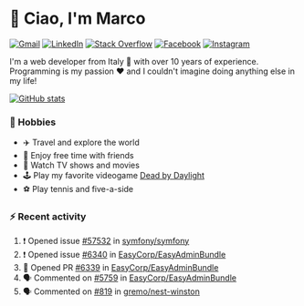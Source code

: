 # 👋 Ciao, I'm Marco

[![Gmail](https://img.shields.io/badge/Gmail-%23BB001B?style=flat-square&logo=gmail&logoColor=white)](mailto:gremo1982@gmail.com)
[![LinkedIn](https://img.shields.io/badge/LinkedIn-%230e76a8?style=flat-square&logo=linkedin)](https://www.linkedin.com/in/marco-polichetti)
[![Stack Overflow](https://img.shields.io/stackexchange/stackoverflow/r/220180?style=flat&logo=stackoverflow&label=Stack%20Overflow&color=%23F47F24)](https://stackoverflow.com/users/220180)
[![Facebook](https://img.shields.io/badge/-Facebook-%234267B2?style=flat-square&logo=facebook&logoColor=white)](https://www.facebook.com/marco.poliketti)
[![Instagram](https://img.shields.io/badge/-Instagram-%23C13584?style=flat-square&logo=instagram&logoColor=white)](https://www.instagram.com/marco.gremo)

I'm a web developer from Italy 🍕 with over 10 years of experience. Programming is my passion ❤️ and I couldn't imagine doing anything else in my life!

[![GitHub stats](https://github-readme-stats.vercel.app/api?username=gremo&show_icons=true&rank_icon=github&theme=transparent)](https://github.com/anuraghazra/github-readme-stats)

### 📅 Hobbies

- ✈️ Travel and explore the world
- 🍻 Enjoy free time with friends
- 🎥 Watch TV shows and movies
- 🕹️ Play my favorite videogame [Dead by Daylight](https://deadbydaylight.com)
- ⚽ Play tennis and five-a-side

### ⚡ Recent activity

<!--START_SECTION:activity-->
1. ❗ Opened issue [#57532](https://github.com/symfony/symfony/issues/57532) in [symfony/symfony](https://github.com/symfony/symfony)
2. ❗ Opened issue [#6340](https://github.com/EasyCorp/EasyAdminBundle/issues/6340) in [EasyCorp/EasyAdminBundle](https://github.com/EasyCorp/EasyAdminBundle)
3. 💪 Opened PR [#6339](https://github.com/EasyCorp/EasyAdminBundle/pull/6339) in [EasyCorp/EasyAdminBundle](https://github.com/EasyCorp/EasyAdminBundle)
4. 🗣 Commented on [#5759](https://github.com/EasyCorp/EasyAdminBundle/pull/5759#issuecomment-2180988184) in [EasyCorp/EasyAdminBundle](https://github.com/EasyCorp/EasyAdminBundle)
5. 🗣 Commented on [#819](https://github.com/gremo/nest-winston/pull/819#issuecomment-2122748841) in [gremo/nest-winston](https://github.com/gremo/nest-winston)
<!--END_SECTION:activity-->
